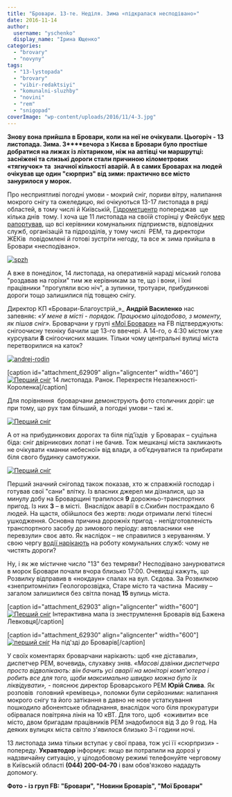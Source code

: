 ```yaml
---
title: "Бровари. 13-те. Неділя. Зима «підкралася несподівано»"
date: 2016-11-14
author: 
  username: "yschenko"
  display_name: "Ірина Ющенко"
categories: 
  - "brovary"
  - "novyny"
tags: 
  - "13-lystopada"
  - "brovary"
  - "vibir-redaktsiyi"
  - "komunalni-sluzhby"
  - "novini"
  - "rem"
  - "snigopad"
coverImage: "wp-content/uploads/2016/11/4-3.jpg"
---
```


**Знову вона прийшла в Бровари, коли на неї не очікували. Цьогоріч - 13 листопада. Зима. З****вечора з Києва в Бровари було простіше добратися на лижах із ліхтариком, ніж на автівці чи маршрутці: засніжені та слизькі дороги стали причиною кілометрових  «тягнучок» та  значної кількості аварій. А в самих Броварах на людей очікував ще один "сюрприз" від зими: практично все місто занурилося у морок.**

Про несприятливі погодні умови - мокрий сніг, пориви вітру, налипання мокрого снігу та ожеледицю, які очікуються 13-17 листопада в ряді областей, в тому числі й Київській, [Гідрометцентр](http://meteo.gov.ua/ua/33345/storms) попереджав  ще кілька днів  тому. І хоча ще 11 листопада на своїй сторінці у Фейсбук [мер рапортував](http://www.facebook.com/i.sapozhko/posts/1795882157350129), що всі керівники комунальних підприємств, відповідних служб, організацій та підрозділів, у тому числі  РЕМ, та директори ЖЕКів  повідомлені й готові зустріти негоду, та все ж зима прийшла в Бровари «несподівано».

[![spzh](https://mpz.brovary.org/wp-content/uploads/2016/11/spzh.jpg)](https://mpz.brovary.org/wp-content/uploads/2016/11/spzh.jpg)

А вже в понеділок, 14 листопада, на оперативній нараді міський голова "роздавав на горіхи" тим же керівникам за те, що і вони, і їхні працівники "прогуляли всю ніч", а зупинки, тротуари, прибудинкові дороги тощо залишилися під товщею снігу.

Директор КП «Бровари-Благоустрій_»_ **Андрій Василенко** нас запевняє: _«У мене в місті - порядок. Працюємо цілодобово, з моменту, як пішов сніг»._ Броварчани у групі [«Мої Бровари»](https://www.facebook.com/groups/moibrovary/permalink/1154977807915326/) на FB підтверджують: снігоочисну техніку бачили ще 13-го ввечері. А 14-го, о 4:30 містом уже курсували **8** снігоочисних машин. Тільки чому центральні вулиці міста перетворилися на каток?

[![andrej-rodin](https://mpz.brovary.org/wp-content/uploads/2016/11/Andrej-Rodin.jpg)](https://mpz.brovary.org/wp-content/uploads/2016/11/Andrej-Rodin.jpg)

\[caption id="attachment\_62909" align="aligncenter" width="460"\][![Перший сніг](https://mpz.brovary.org/wp-content/uploads/2016/11/Na-perehresti-Nezalezhnosti-Korolenka-Darya-Gontovaya.jpg)](https://mpz.brovary.org/wp-content/uploads/2016/11/Na-perehresti-Nezalezhnosti-Korolenka-Darya-Gontovaya.jpg) 14 листопада. Ранок. Перехрестя Незалежності-Короленка\[/caption\]

Для порівняння  броварчани демонструють фото столичних доріг: це при тому, що рух там більший, а погодні умови – такі ж.

[![Перший сніг](https://mpz.brovary.org/wp-content/uploads/2016/11/Kyyiv.jpg)](https://mpz.brovary.org/wp-content/uploads/2016/11/Kyyiv.jpg)

А от на прибудинкових дорогах та біля під’їздів  у Броварах – суцільна біда: сніг двірникових лопат і не бачив. Тож мешканці міста закликають не очікувати «манни небесної» від влади, а об’єднуватися та прибирати біля свого будинку самотужки.

[![Перший сніг](https://mpz.brovary.org/wp-content/uploads/2016/11/15056230_1343523255681036_5247877545848940919_n.jpg)](https://mpz.brovary.org/wp-content/uploads/2016/11/15056230_1343523255681036_5247877545848940919_n.jpg)

Перший значний снігопад також показав, хто ж справжній господар і готував свої "сани" влітку. Із власних джерел ми дізналися, що за минулу добу на Броварщині трапилося **9** дорожньо-транспортних пригод. Із них **3** – в місті.  Внаслідок аварії в с.Скибин постраждало 6 людей. На щастя, обійшлося без жертв: люди отримали легкі тілесні ушкодження. Основна причина дорожніх пригод - непідготовленість транспортного засобу до зимового періоду: автовласники «не перевзули» своє авто. Як наслідок – не справилися з керуванням. У свою чергу [водії нарікають](http://www.facebook.com/agarkusa/posts/1187607791318071) на роботу комунальних служб: чому не чистять дороги?

Ну, і як же містичне число "13" без темряви? Несподівано занурюватися в морок Бровари почали вчора близько 17:00. Очевидці кажуть, що Розвилку відправив в «нокдаун» спалах на вул. Сєдова. За Розвилкою «знепритомніли» Геологорозвідка, Старе місто та частина  Масиву – загалом залишилися без світла понад **15** вулиць міста.

\[caption id="attachment\_62903" align="aligncenter" width="600"\][![Перший сніг](https://mpz.brovary.org/wp-content/uploads/2016/11/Bez-imeni.png)](https://mpz.brovary.org/wp-content/uploads/2016/11/Bez-imeni.png) Інтерактивна мапа із знеструмлення Броварів від Бажена Левковця\[/caption\]

\[caption id="attachment\_62930" align="aligncenter" width="600"\][![перший сніг](https://mpz.brovary.org/wp-content/uploads/2016/11/3-1.jpg)](https://mpz.brovary.org/wp-content/uploads/2016/11/3-1.jpg) На під'зді до Броварів\[/caption\]

У своїх коментарях броварчани нарікають: щоб «не діставали», диспетчер РЕМ, вочевидь, слухавку зняв. _«Масові дзвінки диспетчера просто відволікають: він бачить усі аварії на моніторі комп'ютера і робить все для того, щоби максимально швидко можна було їх ліквідувати», -_ пояснює директор Броварського РЕМ **Юрій Слива**. Як розповів  головний «ремівець», поломки були серйозними: налипання мокрого снігу та його затікання в давно не нове устаткування пошкодило абонентське обладнання, внаслідок чого біля прокуратури обірвалася повітряна лінія на 10 кВТ. Для того, щоб  «оживити» все місто, двом бригадам працівників РЕМ знадобилося від 3 до 9 год. На деяких вулицях міста світло з'явилося близько 3-ї години ночі.

13 листопада зима тільки вступає у свої права, тож усі її «сюрпризи» - попереду. **Укравтодор** інформує: якщо ви потрапили на дорозі у надзвичайну ситуацію, у цілодобовому режимі телефонуйте черговому в Київській області **(044) 200-04-70** і вам обов'язково нададуть допомогу.

**Фото - із груп FB: "Бровари", "Новини Броварів", "Мої Бровари"**
